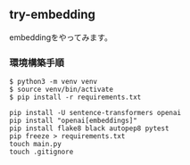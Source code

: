 ## try-embedding

embeddingをやってみます。

### 環境構築手順

```console 
$ python3 -m venv venv
$ source venv/bin/activate
$ pip install -r requirements.txt
```

```console
pip install -U sentence-transformers openai
pip install "openai[embeddings]"
pip install flake8 black autopep8 pytest
pip freeze > requirements.txt
touch main.py
touch .gitignore
```
